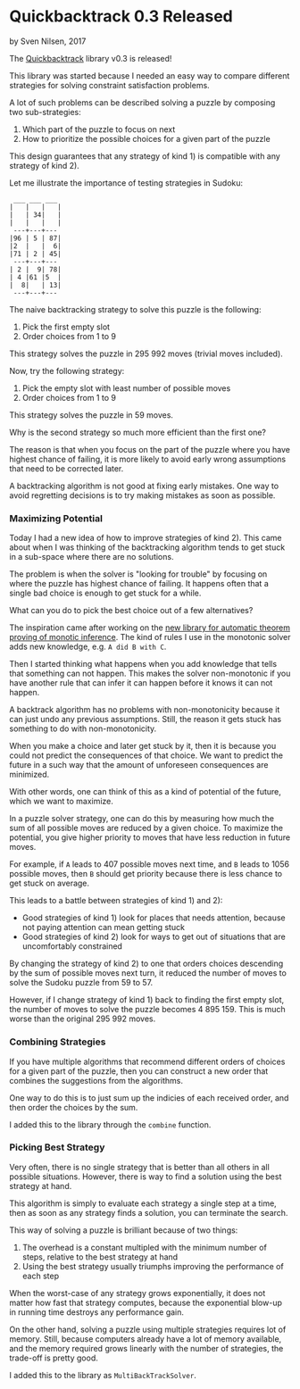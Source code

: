 # Quickbacktrack 0.3 Released
by Sven Nilsen, 2017

The [Quickbacktrack](https://crates.io/crates/quickbacktrack) library v0.3 is released!

This library was started because I needed an easy way to compare different strategies for solving constraint satisfaction problems.

A lot of such problems can be described solving a puzzle by composing two sub-strategies:

1. Which part of the puzzle to focus on next
2. How to prioritize the possible choices for a given part of the puzzle

This design guarantees that any strategy of kind 1) is compatible with any strategy of kind 2).

Let me illustrate the importance of testing strategies in Sudoku:

```
 ___ ___ ___
|   |   |   |
|   | 34|   |
|   |   |   |
 ---+---+---
|96 | 5 | 87|
|2  |   |  6|
|71 | 2 | 45|
 ---+---+---
| 2 |  9| 78|
| 4 |61 |5  |
|  8|   | 13|
 ---+---+---
 ```
 
 The naive backtracking strategy to solve this puzzle is the following:
 
 1. Pick the first empty slot
 2. Order choices from 1 to 9
 
 This strategy solves the puzzle in 295 992 moves (trivial moves included).
 
 Now, try the following strategy:
 
 1. Pick the empty slot with least number of possible moves
 2. Order choices from 1 to 9
 
 This strategy solves the puzzle in 59 moves.
 
 Why is the second strategy so much more efficient than the first one?
 
 The reason is that when you focus on the part of the puzzle where you have highest chance of failing,
 it is more likely to avoid early wrong assumptions that need to be corrected later.
 
 A backtracking algorithm is not good at fixing early mistakes.
 One way to avoid regretting decisions is to try making mistakes as soon as possible.
 
 ### Maximizing Potential
 
 Today I had a new idea of how to improve strategies of kind 2).
 This came about when I was thinking of the backtracking algorithm tends to get stuck in a sub-space
 where there are no solutions.
 
 The problem is when the solver is "looking for trouble" by focusing on where the puzzle has highest chance of failing.
 It happens often that a single bad choice is enough to get stuck for a while.
 
 What can you do to pick the best choice out of a few alternatives?
 
 The inspiration came after working on the [new library for automatic theorem proving of monotic inference](https://github.com/advancedresearch/monotonic_solver).
 The kind of rules I use in the monotonic solver adds new knowledge, e.g. `A did B with C`.
 
 Then I started thinking what happens when you add knowledge that tells that something can not happen.
 This makes the solver non-monotonic if you have another rule that can infer it can happen before it knows it can not happen.
 
 A backtrack algorithm has no problems with non-monotonicity because it can just undo any previous assumptions.
 Still, the reason it gets stuck has something to do with non-monotonicity.
 
 When you make a choice and later get stuck by it, then it is because you could not predict the consequences of that choice.
 We want to predict the future in a such way that the amount of unforeseen consequences are minimized.
 
 With other words, one can think of this as a kind of potential of the future, which we want to maximize.
 
 In a puzzle solver strategy, one can do this by measuring how much the sum of all possible moves are reduced
 by a given choice. To maximize the potential, you give higher priority to moves that have less reduction in future moves.
 
 For example, if `A` leads to 407 possible moves next time,
 and `B` leads to 1056 possible moves, then `B` should get priority because there is less chance to get stuck on average.
 
 This leads to a battle between strategies of kind 1) and 2):
 
 - Good strategies of kind 1) look for places that needs attention, because not paying attention can mean getting stuck
 - Good strategies of kind 2) look for ways to get out of situations that are uncomfortably constrained
 
 By changing the strategy of kind 2) to one that orders choices descending by the sum of possible moves next turn,
 it reduced the number of moves to solve the Sudoku puzzle from 59 to 57.
 
 However, if I change strategy of kind 1) back to finding the first empty slot,
 the number of moves to solve the puzzle becomes 4 895 159.
 This is much worse than the original 295 992 moves.
 
 ### Combining Strategies
 
 If you have multiple algorithms that recommend different orders of choices for a given part of the puzzle,
 then you can construct a new order that combines the suggestions from the algorithms.
 
 One way to do this is to just sum up the indicies of each received order, and then order the choices by the sum.
 
 I added this to the library through the `combine` function.
 
 ### Picking Best Strategy
 
 Very often, there is no single strategy that is better than all others in all possible situations.
 However, there is way to find a solution using the best strategy at hand.
 
 This algorithm is simply to evaluate each strategy a single step at a time,
 then as soon as any strategy finds a solution, you can terminate the search.
 
 This way of solving a puzzle is brilliant because of two things:
 
 1. The overhead is a constant multipled with the minimum number of steps, relative to the best strategy at hand
 2. Using the best strategy usually triumphs improving the performance of each step
 
 When the worst-case of any strategy grows exponentially,
 it does not matter how fast that strategy computes,
 because the exponential blow-up in running time destroys any performance gain.
 
 On the other hand, solving a puzzle using multiple strategies requires lot of memory.
 Still, because computers already have a lot of memory available,
 and the memory required grows linearly with the number of strategies,
 the trade-off is pretty good.
 
 I added this to the library as `MultiBackTrackSolver`.
